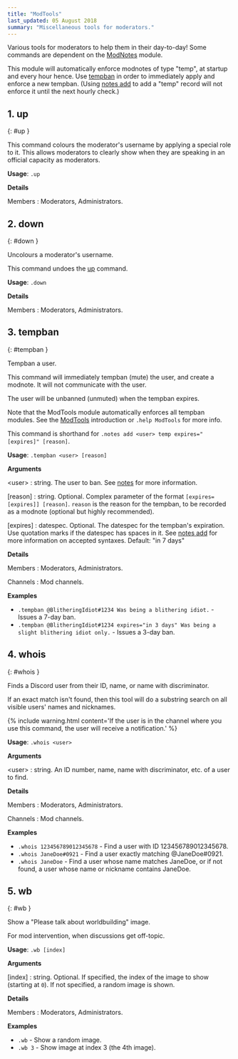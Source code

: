 ```yaml
---
title: "ModTools"
last_updated: 05 August 2018
summary: "Miscellaneous tools for moderators."
---
```


Various tools for moderators to help them in their day-to-day! Some commands are
dependent on the <a href="./modnotes.html">ModNotes</a> module.

This module will automatically enforce modnotes of type "temp", at startup and every hour
hence. Use <a href="./modtools.html#tempban">tempban</a> in order to immediately apply and enforce a new tempban. (Using
<a href="./modnotes.html#notes-add">notes add</a> to add a "temp" record will not enforce it until the next hourly check.)

## 1. up
{: #up }

This command colours the moderator's username by applying a special role to it. This
allows moderators to clearly show when they are speaking in an official capacity as
moderators.

**Usage**: `.up`

**Details**

Members
: Moderators, Administrators.


## 2. down
{: #down }

Uncolours a moderator's username.

This command undoes the <a href="./modtools.html#up">up</a> command.

**Usage**: `.down`

**Details**

Members
: Moderators, Administrators.


## 3. tempban
{: #tempban }

Tempban a user.

This command will immediately tempban (mute) the user, and create a modnote. It will not
communicate with the user.

The user will be unbanned (unmuted) when the tempban expires.

Note that the ModTools module automatically enforces all tempban modules. See the
<a href="./modtools.html">ModTools</a> introduction or `.help ModTools` for more info.

This command is shorthand for `.notes add <user> temp expires="[expires]" [reason]`.

**Usage**: `.tempban <user> [reason]`

**Arguments**

&lt;user&gt;
: string. The user to ban. See <a href="./modnotes.html#notes">notes</a> for more information.


[reason]
: string. Optional. Complex parameter of the format `[expires=[expires]] [reason]`. `reason` is the reason for the tempban, to be recorded as a modnote (optional but highly recommended).


[expires]
: datespec. Optional. The datespec for the tempban's expiration. Use quotation marks if the datespec has spaces in it. See <a href="./modnotes.html#notes-add">notes add</a> for more information on accepted syntaxes. Default: "in 7 days"




**Details**

Members
: Moderators, Administrators.


Channels
: Mod channels.


**Examples**

* `.tempban @BlitheringIdiot#1234 Was being a blithering idiot.` - Issues a 7-day ban.
* `.tempban @BlitheringIdiot#1234 expires="in 3 days" Was being a slight blithering idiot only.` - Issues a 3-day ban.

## 4. whois
{: #whois }

Finds a Discord user from their ID, name, or name with discriminator.

If an exact match isn't found, then this tool will do a substring search on all visible
users' names and nicknames.

{% include warning.html content='If the user is in the channel where you use this command, the user will receive
a notification.' %}

**Usage**: `.whois <user>`

**Arguments**

&lt;user&gt;
: string. An ID number, name, name with discriminator, etc. of a user to find.




**Details**

Members
: Moderators, Administrators.


Channels
: Mod channels.


**Examples**

* `.whois 123456789012345678` - Find a user with ID 123456789012345678.
* `.whois JaneDoe#0921` - Find a user exactly matching @JaneDoe#0921.
* `.whois JaneDoe` - Find a user whose name matches JaneDoe, or if not found, a user whose name or nickname contains JaneDoe.

## 5. wb
{: #wb }

Show a "Please talk about worldbuilding" image.

For mod intervention, when discussions get off-topic.

**Usage**: `.wb [index]`

**Arguments**

[index]
: string. Optional. If specified, the index of the image to show (starting at `0`). If not specified, a random image is shown.




**Details**

Members
: Moderators, Administrators.


**Examples**

* `.wb` - Show a random image.
* `.wb 3` - Show image at index 3 (the 4th image).
